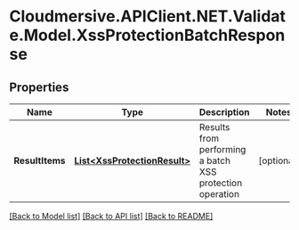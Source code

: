 # Cloudmersive.APIClient.NET.Validate.Model.XssProtectionBatchResponse
## Properties

Name | Type | Description | Notes
------------ | ------------- | ------------- | -------------
**ResultItems** | [**List&lt;XssProtectionResult&gt;**](XssProtectionResult.md) | Results from performing a batch XSS protection operation | [optional] 

[[Back to Model list]](../README.md#documentation-for-models) [[Back to API list]](../README.md#documentation-for-api-endpoints) [[Back to README]](../README.md)

